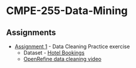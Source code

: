 # CMPE-255-Data-Mining
## Assignments
* [Assignment 1](CMPE255_DataCleaning.ipynb) - Data Cleaning Practice exercise
  * Dataset - [Hotel Bookings](https://www.kaggle.com/jessemostipak/hotel-booking-demand)
  * [OpenRefine data cleaning video](https://drive.google.com/file/d/1zgjlwG4Tu-mJX0dMuTDvg_GoG_rNveXT/view?usp=sharing)

